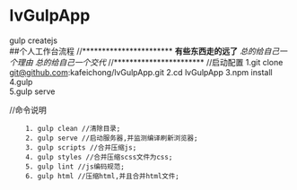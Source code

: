 # lvGulpApp
gulp createjs  
##个人工作台流程 
//*********************** 
**有些东西走的远了** 
*总的给自己一个理由* 
*总的给自己一个交代* 
//*********************** 
//启动配置 
1.git clone git@github.com:kafeichong/lvGulpApp.git 
2.cd lvGulpApp 
3.npm install 
4.gulp  
5.gulp serve 



//命令说明 
```
	1. gulp clean //清除目录; 
	2. gulp serve //启动服务器,并监测编译刷新浏览器; 
	3. gulp scripts //合并压缩js; 
	4. gulp styles //合并压缩scss文件为css; 
	5. gulp lint //js编码规范; 
	6. gulp html //压缩html,并且合并html文件; 
``` 